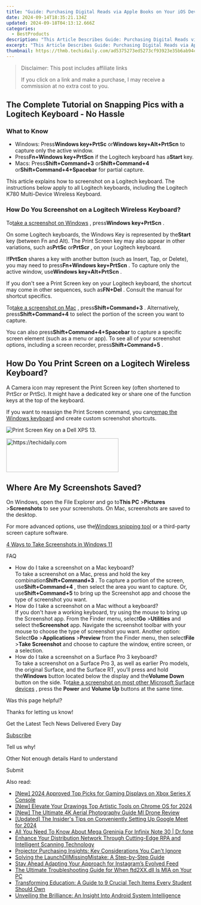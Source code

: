```yaml
---
title: "Guide: Purchasing Digital Reads via Apple Books on Your iOS Device"
date: 2024-09-14T18:35:21.134Z
updated: 2024-09-18T04:13:12.666Z
categories:
  - BestProducts
description: "This Article Describes Guide: Purchasing Digital Reads via Apple Books on Your iOS Device"
excerpt: "This Article Describes Guide: Purchasing Digital Reads via Apple Books on Your iOS Device"
thumbnail: https://thmb.techidaily.com/ad5375273ed5273cf93923e35b6ab94c30b89301141494859d6be3ab7df15629.jpg
---
```


>  Disclaimer: This post includes affiliate links
>
>  If you click on a link and make a purchase, I may receive a commission at no extra cost to you.
>

## The Complete Tutorial on Snapping Pics with a Logitech Keyboard - No Hassle
### What to Know

* Windows: Press**Windows key+PrtSc** or**Windows key+Alt+PrtScn** to capture only the active window.
* Press**Fn+Windows key+PrtScn** if the Logitech keyboard has a**Start** key.
* Macs: Press**Shift+Command+3** or**Shift+Command+4** or**Shift+Command+4+Spacebar** for partial capture.

 This article explains how to screenshot on a Logitech keyboard. The instructions below apply to all Logitech keyboards, including the Logitech K780 Multi-Device Wireless Keyboard.

### How Do You Screenshot on a Logitech Wireless Keyboard?

 To[take a screenshot on Windows](https://www.lifewire.com/take-screenshots-using-windows-3507009) , press**Windows key+PrtScn** .

 On some Logitech keyboards, the Windows Key is represented by the**Start** key (between Fn and Alt). The Print Screen key may also appear in other variations, such as**PrtSc** or**PrtScr** , on your Logitech keyboard.

 If**PrtScn** shares a key with another button (such as Insert, Tap, or Delete), you may need to press**Fn+Windows key+PrtScn** . To capture only the active window, use**Windows key+Alt+PrtScn** .  

 If you don't see a Print Screen key on your Logitech keyboard, the shortcut may come in other sequences, such as**FN+Del** . Consult the manual for shortcut specifics.  

 To[take a screenshot on Mac](https://www.lifewire.com/take-screenshot-on-a-mac-5080043) , press**Shift+Command+3** . Alternatively, press**Shift+Command+4** to select the portion of the screen you want to capture.

 You can also press**Shift+Command+4+Spacebar** to capture a specific screen element (such as a menu or app). To see all of your screenshot options, including a screen recorder, press**Shift+Command+5** .

## How Do You Print Screen on a Logitech Wireless Keyboard?

 A Camera icon may represent the Print Screen key (often shortened to PrtScr or PrtSc). It might have a dedicated key or share one of the function keys at the top of the keyboard.

 If you want to reassign the Print Screen command, you can[remap the Windows keyboard](https://www.lifewire.com/remap-keyboard-in-windows-10-5181178) and create custom screenshot shortcuts.

![Print Screen Key on a Dell XPS 13.](https://www.lifewire.com/thmb/69ba7xDN0RG382zPypUBUTaZYpE=/1500x0/filters:no_upscale():max_bytes(150000):strip_icc():format(webp)/A2-TakeaScreenshotonaDellLaptop-annotated-ec47a86d15a142dc8eb5a740ef6d3284.jpg)

<!-- affiliate ads begin -->
<a href="https://aligracehair.sjv.io/c/5597632/1948932/19272" target="_top" id="1948932">
  <img src="//a.impactradius-go.com/display-ad/19272-1948932" border="0" alt="https://techidaily.com" width="300" height="90"/>
</a>
<img height="0" width="0" src="https://aligracehair.sjv.io/i/5597632/1948932/19272" style="position:absolute;visibility:hidden;" border="0" />
<!-- affiliate ads end -->

## Where Are My Screenshots Saved?

 On Windows, open the File Explorer and go to**This PC** \>**Pictures** \>**Screenshots** to see your screenshots. On Mac, screenshots are saved to the desktop.

 For more advanced options, use the[Windows snipping tool](https://www.lifewire.com/windows-vista-snipping-tool-4123251) or a third-party screen capture software.

[4 Ways to Take Screenshots in Windows 11](https://www.lifewire.com/take-screenshot-in-windows-11-5190072)

 FAQ

* How do I take a screenshot on a Mac keyboard?  
 To take a screenshot on a Mac, press and hold the key combination**Shift+Command+3** . To capture a portion of the screen, use**Shift+Command+4** , then select the area you want to capture. Or, use**Shift+Command+5** to bring up the Screenshot app and choose the type of screenshot you want.
* How do I take a screenshot on a Mac without a keyboard?  
 If you don't have a working keyboard, try using the mouse to bring up the Screenshot app. From the Finder menu, select**Go** \>**Utilities** and select the**Screenshot** app. Navigate the screenshot toolbar with your mouse to choose the type of screenshot you want. Another option: Select**Go** \>**Applications** \>**Preview** from the Finder menu, then select**File** \>**Take Screenshot** and choose to capture the window, entire screen, or a selection.
* How do I take a screenshot on a Surface Pro 3 keyboard?  
 To take a screenshot on a Surface Pro 3, as well as earlier Pro models, the original Surface, and the Surface RT, you'll press and hold the**Windows** button located below the display and the**Volume Down** button on the side. To[take a screenshot on most other Microsoft Surface devices](https://www.lifewire.com/take-screenshot-on-microsoft-surface-5104766) , press the **Power** and **Volume Up** buttons at the same time.

Was this page helpful?

Thanks for letting us know!

 Get the Latest Tech News Delivered Every Day

[Subscribe](https://www.lifewire.com/#)

Tell us why!

 Other  Not enough details  Hard to understand

 Submit

<ins class="adsbygoogle"
     style="display:block"
     data-ad-format="autorelaxed"
     data-ad-client="ca-pub-7571918770474297"
     data-ad-slot="1223367746"></ins>

<ins class="adsbygoogle"
     style="display:block"
     data-ad-client="ca-pub-7571918770474297"
     data-ad-slot="8358498916"
     data-ad-format="auto"
     data-full-width-responsive="true"></ins>

<span class="atpl-alsoreadstyle">Also read:</span>
<div><ul>
<li><a href="https://fox-hovers.techidaily.com/new-2024-approved-top-picks-for-gaming-displays-on-xbox-series-x-console/"><u>[New] 2024 Approved Top Picks for Gaming Displays on Xbox Series X Console</u></a></li>
<li><a href="https://fox-links.techidaily.com/new-elevate-your-drawings-top-artistic-tools-on-chrome-os-for-2024/"><u>[New] Elevate Your Drawings Top Artistic Tools on Chrome OS for 2024</u></a></li>
<li><a href="https://some-approaches.techidaily.com/new-the-ultimate-4k-aerial-photography-guide-mi-drone-review/"><u>[New] The Ultimate 4K Aerial Photography Guide MI Drone Review</u></a></li>
<li><a href="https://screen-activity-recording.techidaily.com/updated-the-insiders-tips-on-conveniently-setting-up-google-meet-for-2024/"><u>[Updated] The Insider's Tips on Conveniently Setting Up Google Meet for 2024</u></a></li>
<li><a href="https://android-pokemon-go.techidaily.com/all-you-need-to-know-about-mega-greninja-for-infinix-note-30-drfone-by-drfone-virtual-android/"><u>All You Need To Know About Mega Greninja For Infinix Note 30 | Dr.fone</u></a></li>
<li><a href="https://discover-advanced.techidaily.com/enhance-your-distribution-network-through-cutting-edge-rpa-and-intelligent-scanning-technology/"><u>Enhance Your Distribution Network Through Cutting-Edge RPA and Intelligent Scanning Technology</u></a></li>
<li><a href="https://techtrends.techidaily.com/projector-purchasing-insights-key-considerations-you-cant-ignore/"><u>Projector Purchasing Insights: Key Considerations You Can't Ignore</u></a></li>
<li><a href="https://techtrends.techidaily.com/solving-the-launchdllmissingmistake-a-step-by-step-guide/"><u>Solving the LaunchDllMissingMistake: A Step-by-Step Guide</u></a></li>
<li><a href="https://instagram-video-recordings.techidaily.com/stay-ahead-adapting-your-approach-for-instagrams-evolved-feed/"><u>Stay Ahead Adapting Your Approach for Instagram’s Evolved Feed</u></a></li>
<li><a href="https://techtrends.techidaily.com/the-ultimate-troubleshooting-guide-for-when-ftd2xxdll-is-mia-on-your-pc/"><u>The Ultimate Troubleshooting Guide for When ftd2XX.dll Is MIA on Your PC</u></a></li>
<li><a href="https://techtrends.techidaily.com/transforming-education-a-guide-to-9-crucial-tech-items-every-student-should-own/"><u>Transforming Education: A Guide to 9 Crucial Tech Items Every Student Should Own</u></a></li>
<li><a href="https://techtrends.techidaily.com/unveiling-the-brilliance-an-insight-into-android-system-intelligence/"><u>Unveiling the Brilliance: An Insight Into Android System Intelligence</u></a></li>
</ul></div>

